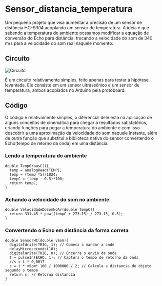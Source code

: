 # Sensor_distancia_temperatura

Um pequeno projeto que visa aumentar a precisão de um sensor de distância HC-SR04 acoplando um sensor de temperatura. A ideia é que sabendo a temperatura do ambiente possamos modificar a equação de conversão do Echo para distância, trocando a velocidade do som de 340 m/s para a velocidade do som real naquele momento.

## Circuito

![Circuito](https://user-images.githubusercontent.com/42703913/169857711-d54c83a0-847e-4955-9a71-3c06809d3627.png)


É um circuito relativamente simples, feito apenas para testar a hipótese levantada. Ele consiste em um sensor ultrassônico e um sensor de temperatura, ambos acoplados no Arduíno pela protoboard.

## Código

O código é relativamente simples, o diferencial dele esta na aplicação de alguns conceitos de cinemática para chegar a resultados satisfatórios, criando funções para pegar a temperatura do ambiente e com isso descobrir a uma aproximação da velocidade do som naquele instante, além de outra função que substitui a biblioteca nativa do sensor convertendo o Echo(tempo de retorno da onda) em uma distância.

### Lendo a temperatura do ambiente
```
double TempGrausC(){
  temp = analogRead(TEMP);
  temp = (temp *5)/1024;
  tempC = (temp - 0.5)*100;
  return tempC;
}
```

### Achando a velocidade do som no ambiente
``` 
double VelocidadeDoSomNoAr(double tempC){
  return 331.45 * pow((tempC + 273.15) / 273.15, 0.5);
} 
```

### Convertendo o Echo em distância da forma correta
```
double SensorHC(double vSom){
  digitalWrite(TRIG, 1); // Comeca a mandar a onde
  delayMicroseconds(10);
  digitalWrite(TRIG, 0); // Encerra o envio da onda
  t = pulseIn(ECHO, 1); // Captura o tempo de retorno da onda
  //s = t * 0,0017
  s = t * vSom* 100 / 1000000 / 2; // Calcula a distancia do objeto segundo o tempo
  return s; // Retorna distancia
}
```
